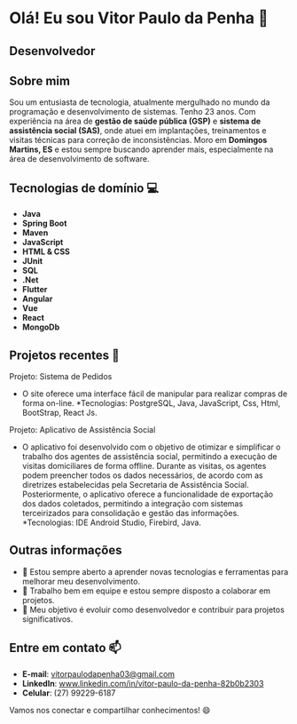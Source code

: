 # Olá! Eu sou Vitor Paulo da Penha 👋
## Desenvolvedor

## Sobre mim

Sou um entusiasta de tecnologia, atualmente mergulhado no mundo da programação e desenvolvimento de sistemas. 
Tenho 23 anos. Com experiência na área de **gestão de saúde pública (GSP)** e **sistema de assistência social (SAS)**, onde atuei em implantações,
treinamentos e visitas técnicas para correção de inconsistências.
   Moro em **Domingos Martins, ES** e estou sempre buscando aprender mais, especialmente na área de desenvolvimento de software.

## Tecnologias de domínio 💻

- **Java**             
- **Spring Boot** 
- **Maven**
- **JavaScript**
- **HTML & CSS**
- **JUnit**
- **SQL**
- **.Net**
- **Flutter**
- **Angular**
- **Vue**
- **React**
- **MongoDb**
  
## Projetos recentes 🚀

 
Projeto: Sistema de Pedidos 
* O site oferece uma interface fácil 
de manipular para realizar compras 
de forma on-line. 
*Tecnologias: PostgreSQL, Java, JavaScript, 
Css, Html, BootStrap, React Js.

Projeto: Aplicativo de Assistência Social 
* O aplicativo foi desenvolvido com o objetivo de otimizar e simplificar 
o trabalho dos agentes de assistência social, permitindo a execução 
de visitas domiciliares de forma offline. Durante as visitas, os agentes 
podem preencher todos os dados necessários, de acordo com as diretrizes 
estabelecidas pela Secretaria de Assistência Social. Posteriormente, o aplicativo 
oferece a funcionalidade de exportação dos dados coletados, permitindo a integração 
com sistemas terceirizados para consolidação e gestão das informações. 
*Tecnologias: IDE Android Studio, Firebird, Java. 
## Outras informações

- 🌱 Estou sempre aberto a aprender novas tecnologias e ferramentas para melhorar meu desenvolvimento.
- 🤝 Trabalho bem em equipe e estou sempre disposto a colaborar em projetos.
- 🎯 Meu objetivo é evoluir como desenvolvedor e contribuir para projetos significativos.

## Entre em contato 📫

- **E-mail**: vitorpaulodapenha03@gmail.com
- **LinkedIn**: www.linkedin.com/in/vitor-paulo-da-penha-82b0b2303
- **Celular**: (27) 99229-6187

Vamos nos conectar e compartilhar conhecimentos! 😄

